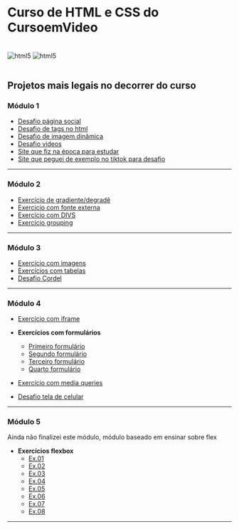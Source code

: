 # Curso de HTML e CSS do CursoemVideo
<div style="display=inline_block"><br/>
  <img align="center" alt="html5" src="https://img.shields.io/badge/HTML5-E34F26?style=for-the-badge&logo=html5&logoColor=white">
  <img align="center" alt="html5" src="https://img.shields.io/badge/CSS3-1572B6?style=for-the-badge&logo=css3&logoColor=white">
</div><br/>

## Projetos mais legais no decorrer do curso

### Módulo 1

* [Desafio página social](https://lzeunfa.github.io/html-e-css/EXERC/d005Social/index.html)
* [Desafio de tags no html](https://lzeunfa.github.io/html-e-css/EXERC/d006tags/index.html)
* [Desafio de imagem dinâmica](https://lzeunfa.github.io/html-e-css/EXERC/d007imgdin/index.html)
* [Desafio videos](https://lzeunfa.github.io/html-e-css/EXERC/dvideos/index.html)
* [Site que fiz na época para estudar](https://lzeunfa.github.io/html-e-css/Estudos/index.html)
* [Site que peguei de exemplo no tiktok para desafio](https://lzeunfa.github.io/html-e-css/Brandname/brand.html)

---

### Módulo 2

* [Exercício de gradiente/degradê](https://lzeunfa.github.io/html-e-css/EXERCM2/ex.017degrade/cor02.html)
* [Exercicio com fonte externa](https://lzeunfa.github.io/html-e-css/EXERCM2/ex.020externalfont/index.html)
* [Exercício com DIVS](https://lzeunfa.github.io/html-e-css/EXERCM2/ex.022id/index.html)
* [Exercício grouping](https://lzeunfa.github.io/html-e-css/EXERCM2/ex.025grouping/index.html)

---

### Módulo 3

* [Exercício com imagens](https://lzeunfa.github.io/html-e-css/EXERCM3/ex.022imgs/fundo001.html)
* [Exercícios com tabelas](https://lzeunfa.github.io/html-e-css/EXERCM3/ex.023tab/tabela.html)
* [Desafio Cordel](https://lzeunfa.github.io/html-e-css/EXERCM3/DesafioCordel/index.html)

---

### Módulo 4

* [Exercício com iframe](https://lzeunfa.github.io/html-e-css/EXERCM4/Ex.024/iframe.html)
* **Exercícios com formulários**
   * [Primeiro formulário](https://lzeunfa.github.io/html-e-css/EXERCM4/ex.025/index.html)
   * [Segundo formulário](https://lzeunfa.github.io/html-e-css/EXERCM4/ex.026/index.html)
   * [Terceiro formulário](https://lzeunfa.github.io/html-e-css/EXERCM4/ex.027/index.html)
   * [Quarto formulário](https://lzeunfa.github.io/html-e-css/EXERCM4/ex.Formularios/form.06.html)

* [Exercício com media queries](https://lzeunfa.github.io/html-e-css/EXERCM4/ex.mediaqueries/mq.005/index.html)
* [Desafio tela de celular](https://lzeunfa.github.io/html-e-css/EXERCM4/D.Celular/página.html)

---

### Módulo 5

Ainda não finalizei este módulo, módulo baseado em ensinar sobre flex

* **Exercícios flexbox**
   * [Ex.01](https://lzeunfa.github.io/html-e-css/EXERCM5/exerc.027flexboxcmc/index.html)
   * [Ex.02](https://lzeunfa.github.io/html-e-css/EXERCM5/exerc.028flex-dr-ax/index.html)
   * [Ex.03](https://lzeunfa.github.io/html-e-css/EXERCM5/exerc.029flexjs/index.html)
   * [Ex.04](https://lzeunfa.github.io/html-e-css/EXERCM5/exerc.030centrflex/exercflex005.html)
   * [Ex.05](https://lzeunfa.github.io/html-e-css/EXERCM5/exerc.031/index.html)
   * [Ex.06](https://lzeunfa.github.io/html-e-css/EXERCM5/exerc.032order/index.html)
   * [Ex.07](https://lzeunfa.github.io/html-e-css/EXERCM5/exerc.033alingself/index.html)
   * [Ex.08](https://lzeunfa.github.io/html-e-css/EXERCM5/exerc.034.flexbasis/index.html)

---
